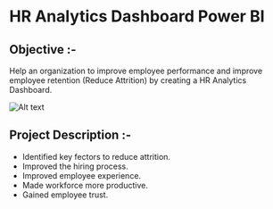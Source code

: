 # HR Analytics Dashboard Power BI

<b><h2>Objective :- </h2></b>
Help an organization to improve employee performance and improve employee retention (Reduce Attrition) by creating a HR Analytics Dashboard.</br>

![Alt text](HR%20Analytics%20Dashboard%20Image.png)</br>
 
<b><h2>Project Description :- </h2></b> 

<ul>
<li>Identified key fectors to reduce attrition.
<li>Improved the hiring process.
<li>Improved employee experience.
<li>Made workforce more productive.
<li>Gained employee trust.
</ul>
